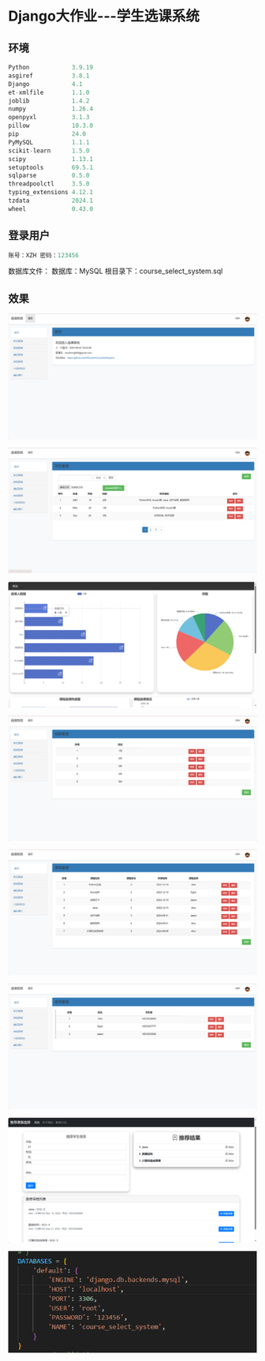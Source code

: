 # Django大作业---学生选课系统

## 环境

~~~python
Python            3.9.19
asgiref           3.8.1
Django            4.1
et-xmlfile        1.1.0
joblib            1.4.2
numpy             1.26.4
openpyxl          3.1.3
pillow            10.3.0
pip               24.0
PyMySQL           1.1.1
scikit-learn      1.5.0
scipy             1.13.1
setuptools        69.5.1
sqlparse          0.5.0
threadpoolctl     3.5.0
typing_extensions 4.12.1
tzdata            2024.1
wheel             0.43.0
~~~

## 登录用户

~~~python
账号：XZH 密码：123456
~~~

数据库文件：
数据库：MySQL
根目录下：course_select_system.sql

## 效果

![alt text](./TestImage/image.png)

![alt text](./TestImage/image3.png)

![alt text](TestImage/image1.png)

![alt text](TestImage/image4.png)


![alt text](TestImage/image5.png)

![alt text](TestImage/image6.png)

![alt text](TestImage/image7.png)

![alt text](TestImage/image8.png)
